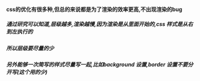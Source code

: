 

#### css的优化有很多种,但总的来说都是为了渲染的效率更高,不出现渲染的bug
##### 通过研究可以知道,层级越多,渲染越慢,因为渲染是从里面开始的,css 样式是从右到左执行的
##### 所以层级要尽量的少
##### 另外能够一次简写的样式尽量写一起,比如background 设置,border 设置不要分开写(这个用的少)